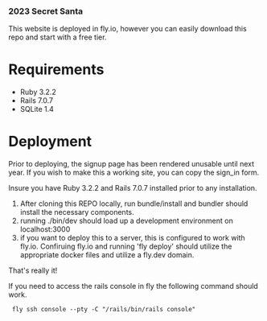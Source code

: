 ### 2023 Secret Santa

This website is deployed in fly.io, however you can easily download this repo and start with a free tier.

# Requirements 
- Ruby 3.2.2
- Rails 7.0.7
- SQLite 1.4
  
# Deployment
Prior to deploying, the signup page has been rendered unusable until next year. If you wish to make this a working site, you can copy the sign_in form. 

Insure you have Ruby 3.2.2 and Rails 7.0.7 installed prior to any installation. 

1. After cloning this REPO locally, run bundle/install and bundler should install the necessary components.
2. running ./bin/dev should load up a development environment on localhost:3000
3. if you want to deploy this to a server, this is configured to work with fly.io. Confiruing fly.io and running 'fly deploy' should utilize the appropriate docker files and utilize a fly.dev domain.

That's really it! 

If you need to access the rails console in fly the following command should work. 
```
 fly ssh console --pty -C "/rails/bin/rails console"
```

